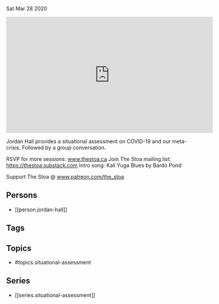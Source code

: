 



Sat Mar 28 2020

<iframe width="560" height="315" src="https://www.youtube.com/embed/jvzJvwUJWtk" title="Situational Assessment w/ Jordan Hall (March 26, 2020)" frameborder="0" allow="accelerometer; autoplay; clipboard-write; encrypted-media; gyroscope; picture-in-picture" allowfullscreen ></iframe>

Jordan Hall provides a situational assessment on COVID-19 and our meta-crisis. Followed by a group conversation.

RSVP for more sessions: www.thestoa.ca
Join The Stoa mailing list: https://thestoa.substack.com
Intro song: Kali Yuga Blues by Bardo Pond

Support The Stoa @ www.patreon.com/the_stoa

## Persons

- [[person.jordan-hall]]

## Tags



## Topics

- #topics.situational-assessment

## Series

- [[series.situational-assessment]]


